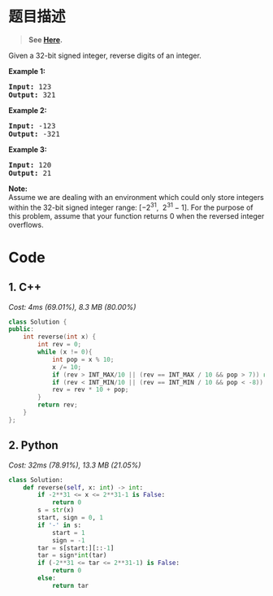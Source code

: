 # 题目描述
> __See [Here](https://leetcode.com/problems/reverse-integer/).__
<p>Given a 32-bit signed integer, reverse digits of an integer.</p>

<p><strong>Example 1:</strong></p>

<pre><strong>Input:</strong> 123
<strong>Output:</strong> 321
</pre>

<p><strong>Example 2:</strong></p>

<pre><strong>Input:</strong> -123
<strong>Output:</strong> -321
</pre>

<p><strong>Example 3:</strong></p>

<pre><strong>Input:</strong> 120
<strong>Output:</strong> 21
</pre>

<p><strong>Note:</strong><br>
Assume we are dealing with an environment which could only store integers within the 32-bit signed integer range: [−2<sup>31</sup>,&nbsp; 2<sup>31&nbsp;</sup>− 1]. For the purpose of this problem, assume that your function returns 0 when the reversed integer overflows.</p>

# Code
## 1. C++
_Cost: 4ms (69.01%), 8.3 MB (80.00%)_
```C++
class Solution {
public:
    int reverse(int x) {
        int rev = 0;
        while (x != 0){
            int pop = x % 10;
            x /= 10;
            if (rev > INT_MAX/10 || (rev == INT_MAX / 10 && pop > 7)) return 0;
            if (rev < INT_MIN/10 || (rev == INT_MIN / 10 && pop < -8)) return 0;
            rev = rev * 10 + pop;
        }
        return rev;
    }
};
```
## 2. Python
_Cost: 32ms (78.91%), 13.3 MB (21.05%)_
```python
class Solution:
    def reverse(self, x: int) -> int:
        if -2**31 <= x <= 2**31-1 is False:
            return 0
        s = str(x)
        start, sign = 0, 1
        if '-' in s:
            start = 1
            sign = -1
        tar = s[start:][::-1]
        tar = sign*int(tar)
        if (-2**31 <= tar <= 2**31-1) is False:
            return 0
        else:
            return tar
```
